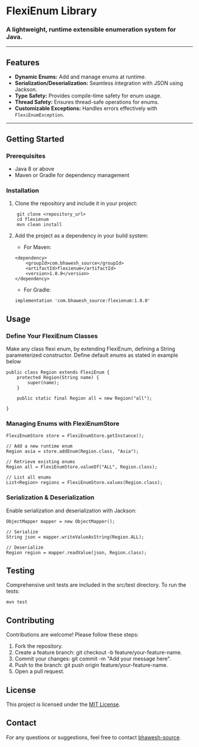 # **FlexiEnum Library**

### A lightweight, runtime extensible enumeration system for Java.

---

## **Features**
- **Dynamic Enums:** Add and manage enums at runtime.
- **Serialization/Deserialization:** Seamless integration with JSON using Jackson.
- **Type Safety:** Provides compile-time safety for enum usage.
- **Thread Safety:** Ensures thread-safe operations for enums.
- **Customizable Exceptions:** Handles errors effectively with `FlexiEnumException`.

---
## **Getting Started**
### **Prerequisites**
- Java 8 or above
- Maven or Gradle for dependency management


### **Installation**
1. Clone the repository and include it in your project:

```
    git clone <repository_url>
    cd flexienum
    mvn clean install
```
2. Add the project as a dependency in your build system:

   - For Maven:
    ```
    <dependency>
        <groupId>com.bhawesh_source</groupId>
        <artifactId>flexienum</artifactId>
        <version>1.0.0</version>
    </dependency>
    ```
   - For Gradle:
    ```
    implementation 'com.bhawesh_source:flexienum:1.0.0'
    ```
## **Usage**
### Define Your FlexiEnum Classes ###
Make any class flexi enum, by extending FlexiEnum, defining a String parameterized constructor.
Define default enums as stated in example below
```
public class Region extends FlexiEnum {
    protected Region(String name) {
        super(name);
    }

    public static final Region all = new Region("all");

}
```
### Managing Enums with FlexiEnumStore ###
```
FlexiEnumStore store = FlexiEnumStore.getInstance();

// Add a new runtime enum
Region asia = store.addEnum(Region.class, "Asia");

// Retrieve existing enums
Region all = FlexiEnumStore.valueOf("ALL", Region.class);

// List all enums
List<Region> regions = FlexiEnumStore.values(Region.class);
```
### Serialization & Deserialization ### 
Enable serialization and deserialization with Jackson:

```
ObjectMapper mapper = new ObjectMapper();

// Serialize
String json = mapper.writeValueAsString(Region.ALL);

// Deserialize
Region region = mapper.readValue(json, Region.class);

```

## Testing ## 
Comprehensive unit tests are included in the src/test directory. To run the tests:

```
mvn test
```

## Contributing ##
Contributions are welcome! Please follow these steps:

1. Fork the repository.
2. Create a feature branch: git checkout -b feature/your-feature-name.
3. Commit your changes: git commit -m "Add your message here".
4. Push to the branch: git push origin feature/your-feature-name.
5. Open a pull request.


## License ##
This project is licensed under the [MIT License](https://opensource.org/license/mit).

## Contact ## 
For any questions or suggestions, feel free to contact [bhawesh-source](https://github.com/bhawesh-source).
